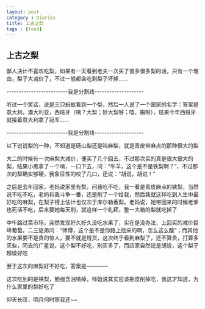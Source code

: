 ```yaml
---
layout: post
category : Diaries
title: 上古之梨
tags : [food]
---
```

## 上古之梨 ##

鄙人决计不喜欢吃梨，如果有一天看到老夫一次买了很多很多梨的话，只有一个理由，梨子大减价了，不过一般都会吃到梨子坏掉……

-------------------------我是分割线--------------------

听过一个笑话，说是三只蚂蚁看到一个梨，然后一人说了一个国家的名字：答案是意大利，澳大利亚，西班牙（咦？大梨；好大梨呀；嘻，搬呀），结果今年西班牙就接着意大利拿了冠军……

-------------------------我是分割线--------------------

以下说说梨的一种，不知道是砀山梨还是叫麻梨，就是青皮带麻点的那种很大的梨

大二的时候有一次麻梨大减价，便买了几个回去，不过那次买的真是很大很大的梨，结果小黑拿了一个啃，一口下去，问：“牛羊，这个是不是铁梨啊？”，不过那次的梨确实够硬，我象征性的咬了几口，还说：“胡说，胡说！”

之后是去年回家，老妈说家里有梨，问我吃不吃，我一看是青皮麻点的铁梨，当然说不吃不吃，老妈和我斗争一番，还是削了一个给我，然后我就这样吃到人生中最好吃的麻梨，在梨子榜上估计也仅次于库尔勒香梨。老妈说，她带回来的时候老爹也死活不吃，后来要她每天削，就这样一个礼拜，整一大箱的梨就吃掉了

中午路过菜市场，突然发现好久好久没吃水果了，实在是没办法，上回买的减价巨峰葡萄，二三徒弟问：“师傅，这个是不是你路上捡来的啊，怎么这么酸”；而其他的水果要不是贵的惊人，要不就是残货，这次终于看到麻梨了，还不算贵，打算多买些，同去的广星说，这个梨不好吃，别买多了，而店家自然说是胡说，这个梨子超级好吃

至于这次的麻梨好不好吃，答案是————

这次吃到的是铁梨，勉强含泪啃掉，师姐说其实应该把皮削掉吃，我这才知道，为什么家里的梨好吃了

仰天长叹，明月何时照我还~~